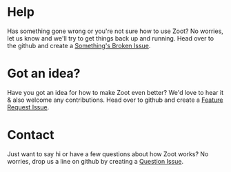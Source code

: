 # Help

Has something gone wrong or you're not sure how to use Zoot? No worries, let us know and we'll try to get things back up and running. Head over to the github and create a [Something's Broken Issue](https://github.com/zootytooty/zoothome/issues/new/choose).


# Got an idea?

Have you got an idea for how to make Zoot even better? We'd love to hear it & also welcome any contributions. Head over to github and create a [Feature Request Issue](https://github.com/zootytooty/zoothome/issues/new/choose).

# Contact

Just want to say hi or have a few questions about how Zoot works? No worries, drop us a line on github by creating a [Question Issue](https://github.com/zootytooty/zoothome/issues/new/choose).